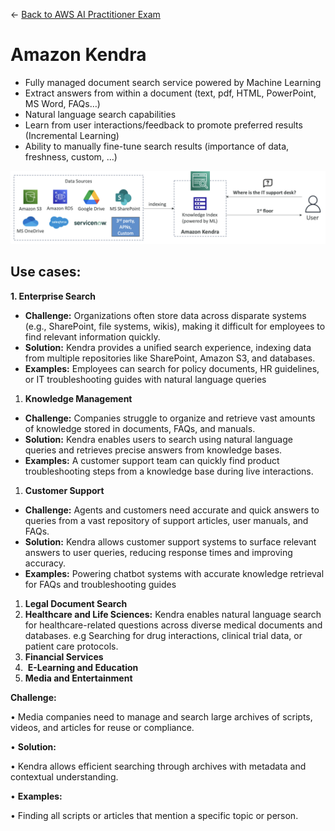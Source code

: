 ← [Back to AWS AI Practitioner Exam](../AWS%20AI%20Practitioner%20Exam.md)

# Amazon Kendra

- Fully managed document search service powered by Machine Learning
- Extract answers from within a document (text, pdf, HTML, PowerPoint, MS Word, FAQs…)
- Natural language search capabilities
- Learn from user interactions/feedback to promote preferred results (Incremental Learning)
- Ability to manually fine-tune search results (importance of data, freshness, custom, …)

![image.png](Amazon%20Kendra/image.png)

## Use cases:

**1. Enterprise Search**

- **Challenge:** Organizations often store data across disparate systems (e.g., SharePoint, file systems, wikis), making it difficult for employees to find relevant information quickly.
- **Solution:** Kendra provides a unified search experience, indexing data from multiple repositories like SharePoint, Amazon S3, and databases.
- **Examples:** Employees can search for policy documents, HR guidelines, or IT troubleshooting guides with natural language queries
1. **Knowledge Management**
- **Challenge:** Companies struggle to organize and retrieve vast amounts of knowledge stored in documents, FAQs, and manuals.
- **Solution:** Kendra enables users to search using natural language queries and retrieves precise answers from knowledge bases.
- **Examples:** A customer support team can quickly find product troubleshooting steps from a knowledge base during live interactions.
1. **Customer Support**
- **Challenge:** Agents and customers need accurate and quick answers to queries from a vast repository of support articles, user manuals, and FAQs.
- **Solution:** Kendra allows customer support systems to surface relevant answers to user queries, reducing response times and improving accuracy.
- **Examples:** Powering chatbot systems with accurate knowledge retrieval for FAQs and troubleshooting guides
1. **Legal Document Search**
2. **Healthcare and Life Sciences:** Kendra enables natural language search for healthcare-related questions across diverse medical documents and databases. e.g Searching for drug interactions, clinical trial data, or patient care protocols.
3. **Financial Services**
4.  **E-Learning and Education**
5. **Media and Entertainment**

**Challenge:**

•	Media companies need to manage and search large archives of scripts, videos, and articles for reuse or compliance.

•	**Solution:**

•	Kendra allows efficient searching through archives with metadata and contextual understanding.

•	**Examples:**

•	Finding all scripts or articles that mention a specific topic or person.
